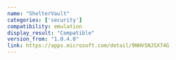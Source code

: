 ```yaml
---
name: "ShelterVault"
categories: ['security']
compatibility: emulation
display_result: "Compatible"
version_from: "1.0.4.0"
link: https://apps.microsoft.com/detail/9NHVSNJSX74G
---
```

